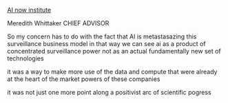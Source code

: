 
[AI now institute](https://ainowinstitute.org/)

Meredith Whittaker
CHIEF ADVISOR

So my concern has to do with the fact that AI is metastasazing this surveillance business model  in that way we can see ai as a product of concentrated surveillance power not as an actual fundamentally new set of technologies 

it was a way to make more use of the data and compute that were already at the heart of the market powers of these companies 

it was not just one more point along a positivist arc of scientific pogress